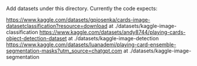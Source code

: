 Add datasets under this directory.
Currently the code expects:

https://www.kaggle.com/datasets/gpiosenka/cards-image-datasetclassification?resource=download at ./datasets/kaggle-image-classification
https://www.kaggle.com/datasets/andy8744/playing-cards-object-detection-dataset at ./datasets/kaggle-image-detection
https://www.kaggle.com/datasets/luanademi/playing-card-ensemble-segmentation-masks?utm_source=chatgpt.com at ./datasets/kaggle-image-segmentation
